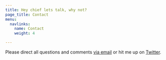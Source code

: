 ```yaml
---
title: Hey chief lets talk, why not?
page_title: Contact
menu:
  navlinks:
    name: Contact
    weight: 4

---
```

Please direct all questions and comments <a href="mailto:greg@airbagindustries.com?subject=Hello Airbag">via email</a> or hit me up on <a href="http://www.twitter.com/brilliantcrank">Twitter</a>.
